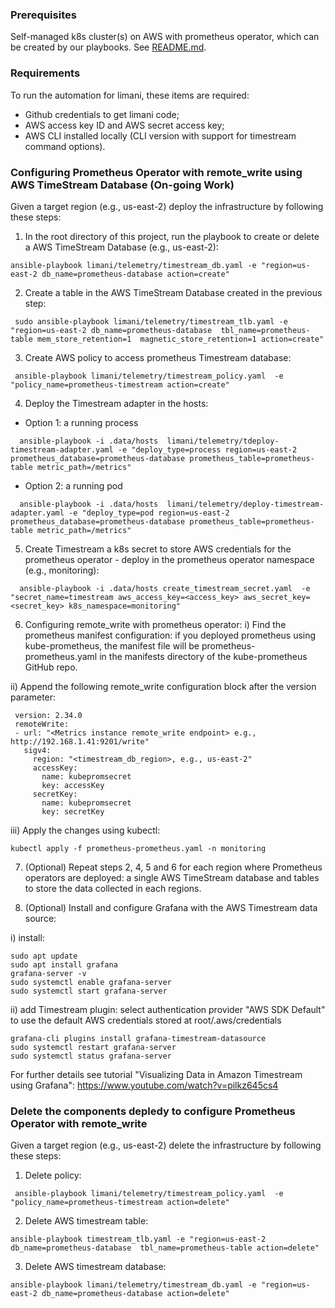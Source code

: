 ### Prerequisites
Self-managed k8s cluster(s) on AWS with prometheus operator, which can be created by our playbooks. See [README.md](../README.md).

### Requirements
To run the automation for limani, these items are required:
- Github credentials to get limani code;
- AWS access key ID and AWS secret access key;
- AWS CLI installed locally (CLI version with support for timestream command options).


### Configuring Prometheus Operator with remote_write using AWS TimeStream Database (On-going Work)

Given a target region (e.g., us-east-2) deploy the infrastructure by following these steps:

1. In the root directory of this project, run the playbook to create or delete a AWS TimeStream Database (e.g., us-east-2):

```shell
ansible-playbook limani/telemetry/timestream_db.yaml -e "region=us-east-2 db_name=prometheus-database action=create"
```

2. Create a table in the AWS TimeStream Database created in the previous step:

```shell
 sudo ansible-playbook limani/telemetry/timestream_tlb.yaml -e "region=us-east-2 db_name=prometheus-database  tbl_name=prometheus-table mem_store_retention=1  magnetic_store_retention=1 action=create"
```

3. Create AWS policy to access prometheus Timestream database:
```shell
 ansible-playbook limani/telemetry/timestream_policy.yaml  -e "policy_name=prometheus-timestream action=create"
```

4. Deploy the Timestream adapter in the hosts:

- Option 1: a running process
```shell
  ansible-playbook -i .data/hosts  limani/telemetry/tdeploy-timestream-adapter.yaml -e "deploy_type=process region=us-east-2 prometheus_database=prometheus-database prometheus_table=prometheus-table metric_path=/metrics"
```

- Option 2: a running pod
```shell
  ansible-playbook -i .data/hosts  limani/telemetry/deploy-timestream-adapter.yaml -e "deploy_type=pod region=us-east-2 prometheus_database=prometheus-database prometheus_table=prometheus-table metric_path=/metrics"
```

5. Create Timestream a k8s secret to store AWS credentials for the prometheus operator - deploy in the prometheus operator namespace (e.g., monitoring):
```shell
  ansible-playbook -i .data/hosts create_timestream_secret.yaml  -e "secret_name=timestream aws_access_key=<access_key> aws_secret_key=<secret_key> k8s_namespace=monitoring"
```

6. Configuring remote_write with prometheus operator:
 i) Find the prometheus manifest configuration: if you deployed prometheus using kube-prometheus, the manifest file will be prometheus-prometheus.yaml in the manifests directory of the kube-prometheus GitHub repo.


 ii) Append the following remote_write configuration block after the version parameter:

 ```shell
  version: 2.34.0
  remoteWrite:
  - url: "<Metrics instance remote_write endpoint> e.g., http://192.168.1.41:9201/write"
    sigv4:
      region: "<timestream_db_region>, e.g., us-east-2"
      accessKey:
        name: kubepromsecret
        key: accessKey
      secretKey:
        name: kubepromsecret
        key: secretKey
 ```

iii) Apply the changes using kubectl:

 ```shell
kubectl apply -f prometheus-prometheus.yaml -n monitoring
```

7. (Optional) Repeat steps 2, 4, 5 and 6 for each region where Prometheus operators are deployed: a single AWS TimeStream database and tables to store the data collected in each regions.


8. (Optional) Install and configure Grafana with the AWS Timestream data source:

i) install: 
```shell
sudo apt update
sudo apt install grafana
grafana-server -v
sudo systemctl enable grafana-server
sudo systemctl start grafana-server
 ```

ii) add Timestream plugin: select authentication provider "AWS SDK Default" to use the default AWS credentials stored at root/.aws/credentials

```shell
grafana-cli plugins install grafana-timestream-datasource
sudo systemctl restart grafana-server
sudo systemctl status grafana-server
```

For further details see tutorial "Visualizing Data in Amazon Timestream using Grafana": https://www.youtube.com/watch?v=pilkz645cs4


### Delete the components depledy to configure Prometheus Operator with remote_write


Given a target region (e.g., us-east-2) delete the infrastructure by following these steps:

1. Delete policy:

```shell
 ansible-playbook limani/telemetry/timestream_policy.yaml  -e "policy_name=prometheus-timestream action=delete"
```

2. Delete AWS timestream table:

```shell
ansible-playbook timestream_tlb.yaml -e "region=us-east-2 db_name=prometheus-database  tbl_name=prometheus-table action=delete"
```

3. Delete AWS timestream database:

```shell
ansible-playbook limani/telemetry/timestream_db.yaml -e "region=us-east-2 db_name=prometheus-database action=delete"
```
